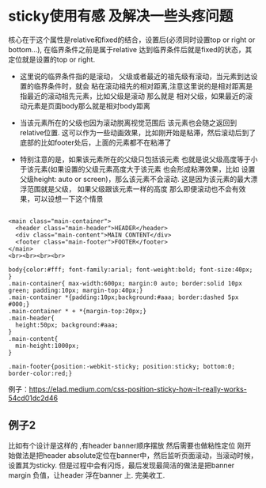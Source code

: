 # sticky使用有感 及解决一些头疼问题 
核心在于这个属性是relative和fixed的结合，设置后(必须同时设置top or right or bottom...), 
在临界条件之前是属于relative 达到临界条件后就是fixed的状态，其定位就是设置的top or right.

- 这里说的临界条件指的是滚动， 父级或者最近的祖先级有滚动，当元素到达设置的临界条件时，就会
粘在滚动祖先的相对距离,注意这里说的是相对距离是指最近的滚动祖先元素，比如父级是滚动 那么就是
相对父级，如果最近的滚动元素是页面body那么就是相对body距离

- 当该元素所在的父级也因为滚动脱离视觉范围后 该元素也会随之返回到relative位置.
这可以作为一些动画效果，比如刚开始是粘滞，然后滚动后到了底部的比如footer处后，上面的元素都不在粘滞了


- 特别注意的是，如果该元素所在的父级只包括该元素 也就是说父级高度等于小于该元素(如果设置的父级元素高度大于该元素
也会形成粘滞效果，比如 设置父级height: auto or screen)，那么该元素不会滚动.
这是因为该元素的最大漂浮范围就是父级， 如果父级跟该元素一样的高度 那么即便滚动也不会有效果，可以设想一下这个情景




## 

```
<main class="main-container">
  <header class="main-header">HEADER</header>
  <div class="main-content">MAIN CONTENT</div>
  <footer class="main-footer">FOOTER</footer>
</main>
<br><br><br><br>
```

```
body{color:#fff; font-family:arial; font-weight:bold; font-size:40px; }
.main-container{ max-width:600px; margin:0 auto; border:solid 10px green; padding:10px; margin-top:40px;}
.main-container *{padding:10px;background:#aaa; border:dashed 5px #000;}
.main-container * + *{margin-top:20px;}
.main-header{
  height:50px; background:#aaa;
}
.main-content{
  min-height:1000px;
}

.main-footer{position:-webkit-sticky; position:sticky; bottom:0; border-color:red;}
```

例子：https://elad.medium.com/css-position-sticky-how-it-really-works-54cd01dc2d46

## 例子2
比如有个设计是这样的 ,有header banner顺序摆放 然后需要也做粘性定位
刚开始做法是把header absolute定位在banner中，然后监听页面滚动，当滚动时候，设置其为sticky.
但是过程中会有闪烁，最后发现最简洁的做法是把banner margin 负值，让header 浮在banner 上. 
完美收工.






